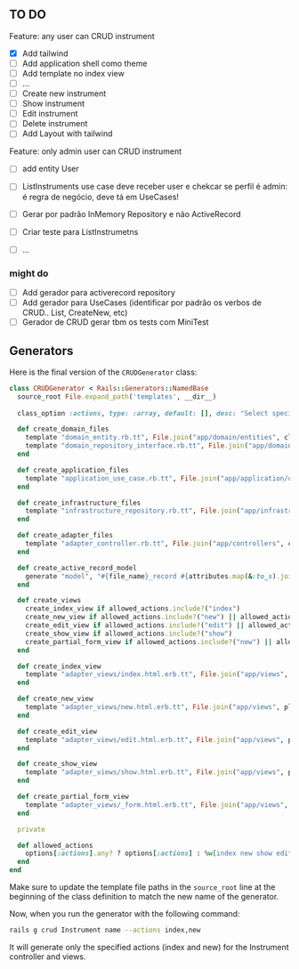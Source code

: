 ## TO DO

Feature: any user can CRUD instrument
- [x] Add tailwind
- [ ] Add application shell como theme
- [ ] Add template no index view
- [ ] ...
- [ ] Create new instrument
- [ ] Show instrument
- [ ] Edit instrument
- [ ] Delete instrument
- [ ] Add Layout with tailwind

Feature: only admin user can CRUD instrument
- [ ] add entity User
- [ ] ListInstruments use case deve receber user e chekcar se perfil é admin: é regra de negócio, deve tá em UseCases!

- [ ] Gerar por padrão InMemory Repository e não ActiveRecord
- [ ] Criar teste para ListInstrumetns
- [ ] ...


### might do

- [ ] Add gerador para activerecord repository
- [ ] Add gerador para UseCases (identificar por padrão os verbos de CRUD.. List<Entity>, CreateNew<Entity>, etc)
- [ ] Gerador de CRUD gerar tbm os tests com MiniTest

## Generators

Here is the final version of the `CRUDGenerator` class:

```ruby
class CRUDGenerator < Rails::Generators::NamedBase
  source_root File.expand_path('templates', __dir__)
  
  class_option :actions, type: :array, default: [], desc: "Select specific actions to generate (index, new, show, edit, create, update, destroy)"

  def create_domain_files
    template "domain_entity.rb.tt", File.join("app/domain/entities", class_path, "#{file_name}.rb")
    template "domain_repository_interface.rb.tt", File.join("app/domain/repositories", class_path, "#{file_name}_repository.rb")
  end

  def create_application_files
    template "application_use_case.rb.tt", File.join("app/application/use_cases", class_path, "#{file_name}", "#{file_name}_interactor.rb")
  end

  def create_infrastructure_files
    template "infrastructure_repository.rb.tt", File.join("app/infrastructure/repositories", class_path, "#{file_name}_repository.rb")
  end

  def create_adapter_files
    template "adapter_controller.rb.tt", File.join("app/controllers", class_path, "#{plural_file_name}_controller.rb") if allowed_actions.any?
  end

  def create_active_record_model
    generate "model", "#{file_name}_record #{attributes.map(&:to_s).join(' ')} --no-test-framework"
  end

  def create_views
    create_index_view if allowed_actions.include?("index")
    create_new_view if allowed_actions.include?("new") || allowed_actions.include?("create")
    create_edit_view if allowed_actions.include?("edit") || allowed_actions.include?("update")
    create_show_view if allowed_actions.include?("show")
    create_partial_form_view if allowed_actions.include?("new") || allowed_actions.include?("create") || allowed_actions.include?("edit") || allowed_actions.include?("update")
  end

  def create_index_view
    template "adapter_views/index.html.erb.tt", File.join("app/views", plural_file_name, "index.html.erb")
  end

  def create_new_view
    template "adapter_views/new.html.erb.tt", File.join("app/views", plural_file_name, "new.html.erb")
  end

  def create_edit_view
    template "adapter_views/edit.html.erb.tt", File.join("app/views", plural_file_name, "edit.html.erb")
  end

  def create_show_view
    template "adapter_views/show.html.erb.tt", File.join("app/views", plural_file_name, "show.html.erb")
  end

  def create_partial_form_view
    template "adapter_views/_form.html.erb.tt", File.join("app/views", plural_file_name, "_form.html.erb")
  end

  private

  def allowed_actions
    options[:actions].any? ? options[:actions] : %w[index new show edit create update destroy]
  end
end
```

Make sure to update the template file paths in the `source_root` line at the beginning of the class definition to match the new name of the generator.

Now, when you run the generator with the following command:

```sh
rails g crud Instrument name --actions index,new
```

It will generate only the specified actions (index and new) for the Instrument controller and views.